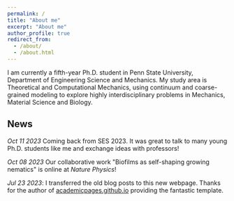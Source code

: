 ```yaml
---
permalink: /
title: "About me"
excerpt: "About me"
author_profile: true
redirect_from:
  - /about/
  - /about.html
---
```


I am currently a fifth-year Ph.D. student in Penn State University, Department of Engineering Science and Mechanics. My study area is Theoretical and Computational Mechanics, using continuum and coarse-grained modeling to explore highly interdisciplinary problems in Mechanics, Material Science and Biology.

News
------
*Oct 11 2023* Coming back from SES 2023. It was great to talk to many young Ph.D. students like me and exchange ideas with professors!

*Oct 08 2023* Our collaborative work "Biofilms as self-shaping growing nematics" is online at *Nature Physics*!

*Jul 23 2023*: I transferred the old blog posts to this new webpage. Thanks for the author of [academicpages.github.io](https://github.com/academicpages/academicpages.github.io) providing the fantastic template.
